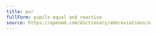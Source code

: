 ```yaml
---
title: p=r
fullForm: pupils equal and reactive
source: https://openmd.com/dictionary/abbreviations/o
---
```

